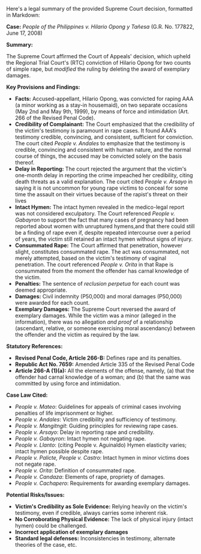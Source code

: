 Here's a legal summary of the provided Supreme Court decision, formatted in Markdown:

**Case:** *People of the Philippines v. Hilario Opong y Tañesa* (G.R. No. 177822, June 17, 2008)

**Summary:**

The Supreme Court affirmed the Court of Appeals' decision, which upheld the Regional Trial Court's (RTC) conviction of Hilario Opong for two counts of simple rape, but *modified* the ruling by deleting the award of exemplary damages.

**Key Provisions and Findings:**

*   **Facts:** Accused-appellant, Hilario Opong, was convicted for raping AAA (a minor working as a stay-in housemaid), on two separate occasions (May 2nd and May 9th, 1999), by means of force and intimidation (Art. 266 of the Revised Penal Code).
*   **Credibility of Complainant:** The Court emphasized that the credibility of the victim's testimony is paramount in rape cases. It found AAA's testimony credible, convincing, and consistent, sufficient for conviction. The court cited *People v. Andales* to emphasize that the testimony is credible, convincing and consistent with human nature, and the normal course of things, the accused may be convicted solely on the basis thereof.
*   **Delay in Reporting:** The court rejected the argument that the victim's one-month delay in reporting the crime impeached her credibility, citing death threats as a valid explanation. The court cited *People v. Arsayo* in saying it is not uncommon for young rape victims to conceal for some time the assault on their virtues because of the rapist's threat on their lives
*   **Intact Hymen:** The intact hymen revealed in the medico-legal report was not considered exculpatory. The Court referenced *People v. Gabayron* to support the fact that many cases of pregnancy had been reported about women with unruptured hymens,and that there could still be a finding of rape even if, despite repeated intercourse over a period of years, the victim still retained an intact hymen without signs of injury.
*   **Consummated Rape:**  The Court affirmed that penetration, however slight, constitutes consummated rape. The act was consummated, not merely attempted, based on the victim's testimony of vaginal penetration. The court referenced *People v. Orita* in that Rape is consummated from the moment the offender has carnal knowledge of the victim.
*   **Penalties:** The sentence of *reclusion perpetua* for each count was deemed appropriate.
*   **Damages:** Civil indemnity (P50,000) and moral damages (P50,000) were awarded for each count.
*   **Exemplary Damages:** The Supreme Court reversed the award of exemplary damages. While the victim was a minor (alleged in the information), there was no allegation *and proof* of a relationship (ascendant, relative, or someone exercising moral ascendancy) between the offender and the victim as required by the law.

**Statutory References:**

*   **Revised Penal Code, Article 266-B:**  Defines rape and its penalties.
*   **Republic Act No. 7659:**  Amended Article 335 of the Revised Penal Code
*   **Article 266-A (1)(a):** All the elements of the offense, namely, (a) that the offender had carnal knowledge of a woman; and (b) that the same was committed by using force and intimidation.

**Case Law Cited:**

*   *People v. Mateo*: Guidelines for appeals of criminal cases involving penalties of life imprisonment or higher.
*   *People v. Andales*: Victim credibility and sufficiency of testimony.
*   *People v. Mangitngit*: Guiding principles for reviewing rape cases.
*   *People v. Arsayo*: Delay in reporting rape and credibility.
*   *People v. Gabayron*: Intact hymen not negating rape.
*   *People v. Llanto*: (citing People v. Aguinaldo) Hymen elasticity varies; intact hymen possible despite rape.
*   *People v. Palicte, People v. Castro*: Intact hymen in minor victims does not negate rape.
*   *People v. Orita*: Definition of consummated rape.
*   *People v. Candaza*: Elements of rape, propriety of damages.
*   *People v. Cachapero*: Requirements for awarding exemplary damages.

**Potential Risks/Issues:**

*   **Victim's Credibility as Sole Evidence:** Relying heavily on the victim's testimony, even if credible, always carries some inherent risk.
*   **No Corroborating Physical Evidence:** The lack of physical injury (intact hymen) could be challenged.
*   **Incorrect application of exemplary damages**
*   **Standard legal defenses:** Inconsistencies in testimony, alternate theories of the case, etc.
